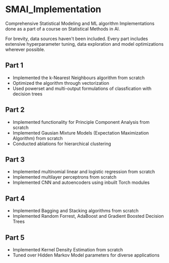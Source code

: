 # SMAI_Implementation

Comprehensive Statistical Modeling and ML algorithm Implementations done as a part of a course on Statistical Methods in AI.

For brevity, data sources haven't been included. Every part includes extensive hyperparameter tuning, data exploration and model optimizations wherever possible.

## Part 1

- Implemented the k-Nearest Neighbours algorithm from scratch
- Optimized the algorithm through vectorization
- Used powerset and multi-output formulations of classfication with decision trees

## Part 2

- Implemented functionality for Principle Component Analysis from scratch
- Implemented Gausian Mixture Models (Expectation Maximization Algorithm) from scratch
- Conducted ablations for hierarchical clustering

## Part 3

- Implemented multinomial linear and logistic regression from scratch
- Implemented multilayer perceptrons from scratch
- Implemented CNN and autoencoders using inbuilt Torch modules

## Part 4

- Implemented Bagging and Stacking algorithms from scratch
- Implemented Random Forrest, AdaBoost and Gradient Boosted Decision Trees

## Part 5

- Implemented Kernel Density Estimation from scratch
- Tuned over Hidden Markov Model parameters for diverse applications
